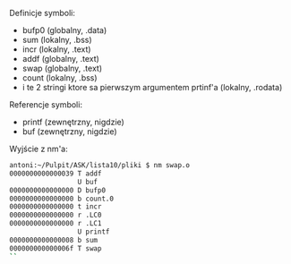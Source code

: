 Definicje symboli:
- bufp0 (globalny, .data)
- sum (lokalny, .bss)
- incr (lokalny, .text)
- addf (globalny, .text)
- swap (globalny, .text)
- count (lokalny, .bss)
- i te 2 stringi ktore sa pierwszym argumentem prtinf'a (lokalny, .rodata)

Referencje symboli:
- printf (zewnętrzny, nigdzie)
- buf (zewnętrzny, nigdzie)

Wyjście z nm'a:
```bash
antoni:~/Pulpit/ASK/lista10/pliki $ nm swap.o
0000000000000039 T addf
                 U buf
0000000000000000 D bufp0
0000000000000000 b count.0
0000000000000000 t incr
0000000000000000 r .LC0
0000000000000000 r .LC1
                 U printf
0000000000000008 b sum
000000000000006f T swap
``
